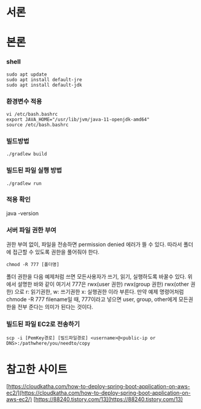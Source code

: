 <!-- @format -->

# 서론

# 본론

### shell

```shell
sudo apt update
sudo apt install default-jre
sudo apt install default-jdk
```

### 환경변수 적용

```shell
vi /etc/bash.bashrc
export JAVA_HOME="/usr/lib/jvm/java-11-openjdk-amd64"
source /etc/bash.bashrc
```

### 빌드방법

```shell
./gradlew build
```

### 빌드된 파일 실행 방법

```shell
./gradlew run
```

### 적용 확인

java -version

### 서버 파일 권한 부여

권한 부여 없이, 파일을 전송하면 permission denied 에러가 뜰 수 있다. 따라서 폴더에 접근할 수 있도록 권한을 풀어줘야 한다.

```shell
chmod -R 777 [폴더명]
```

폴더 권한을 다음 예제처럼 쓰면 모든사용자가 쓰기, 읽기, 실행하도록 바꿀수 있다.
위에서 설명한 바와 같이 여기서 777은 rwx(user 권한) rwx(group 권한) rwx(other 권한) 으로 r: 읽기권한, w: 쓰기권한 x: 실행권한 이라 부른다.
만약 예제 명령어처럼 chmode -R 777 filename일 때, 777이라고 넣으면 user, group, other에게 모든권한을 전부 준다는 의미가 된다는 것이다.

### 빌드된 파일 EC2로 전송하기

```shell
scp -i [PemKey경로] [빌드파일경로] <username>@<public-ip or DNS>:/pathwhere/you/needto/copy
```

# 참고한 사이트

[https://cloudkatha.com/how-to-deploy-spring-boot-application-on-aws-ec2/](https://cloudkatha.com/how-to-deploy-spring-boot-application-on-aws-ec2/)
[https://88240.tistory.com/13](https://88240.tistory.com/13)
